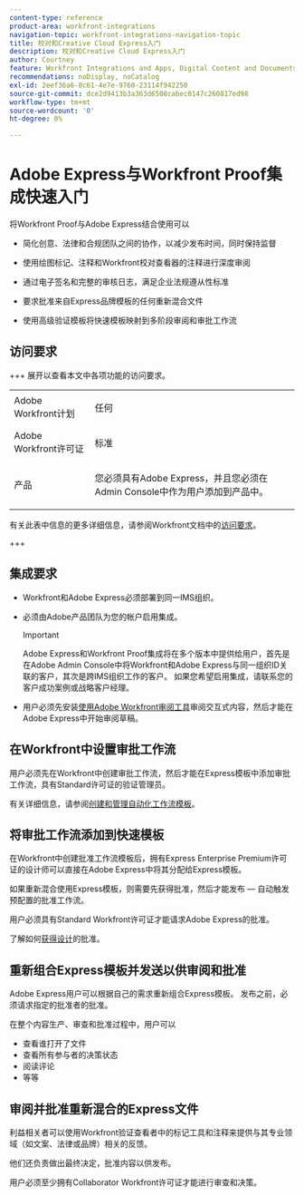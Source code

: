 ```yaml
---
content-type: reference
product-area: workfront-integrations
navigation-topic: workfront-integrations-navigation-topic
title: 校对和Creative Cloud Express入门
description: 校对和Creative Cloud Express入门
author: Courtney
feature: Workfront Integrations and Apps, Digital Content and Documents
recommendations: noDisplay, noCatalog
exl-id: 2eef36a6-8c61-4e7e-9760-23114f942250
source-git-commit: dce2d9413b3a363d6508cabec0147c260817ed98
workflow-type: tm+mt
source-wordcount: '0'
ht-degree: 0%

---
```


# Adobe Express与Workfront Proof集成快速入门

将Workfront Proof与Adobe Express结合使用可以

* 简化创意、法律和合规团队之间的协作，以减少发布时间，同时保持监督

* 使用绘图标记、注释和Workfront校对查看器的注释进行深度审阅

* 通过电子签名和完整的审核日志，满足企业法规遵从性标准


* 要求批准来自Express品牌模板的任何重新混合文件

* 使用高级验证模板将快速模板映射到多阶段审阅和审批工作流

## 访问要求

+++ 展开以查看本文中各项功能的访问要求。

<table style="table-layout:auto"> 
 <col> 
 <col> 
 <tbody> 
 <tr> 
   <td role="rowheader">Adobe Workfront计划</td> 
   <td> 
   <p>任何</p> 
   </td> 
  </tr> 
  <tr> 
   <td role="rowheader">Adobe Workfront许可证</td> 
   <td> 
   <p>标准 </p> 
  </td> 
  </tr> 
  <tr> 
   <td role="rowheader">产品</td> 
   <td> 
   <p> 您必须具有Adobe Express，并且您必须在Admin Console中作为用户添加到产品中。 </p> </td> 
  </tr>

</tbody> 
</table>

有关此表中信息的更多详细信息，请参阅Workfront文档中的[访问要求](/help/quicksilver/administration-and-setup/add-users/access-levels-and-object-permissions/access-level-requirements-in-documentation.md)。

+++

## 集成要求

* Workfront和Adobe Express必须部署到同一IMS组织。

* 必须由Adobe产品团队为您的帐户启用集成。

  >[!IMPORTANT]
  >
  >Adobe Express和Workfront Proof集成将在多个版本中提供给用户，首先是在Adobe Admin Console中将Workfront和Adobe Express与同一组织ID关联的客户，其次是跨IMS组织工作的客户。 如果您希望启用集成，请联系您的客户成功案例或战略客户经理。

* 用户必须先安装[使用Adobe Workfront审阅工具](/help/quicksilver/review-and-approve-work/proofing/reviewing-proofs-within-workfront/review-a-proof/review-proof-in-web-viewer-extension.md)审阅交互式内容，然后才能在Adobe Express中开始审阅草稿。


## 在Workfront中设置审批工作流

用户必须先在Workfront中创建审批工作流，然后才能在Express模板中添加审批工作流，具有Standard许可证的验证管理员。

有关详细信息，请参阅[创建和管理自动化工作流模板](/help/quicksilver/administration-and-setup/manage-workfront/configure-proofing/create-manage-automated-workflow-templates.md)。

## 将审批工作流添加到快速模板

在Workfront中创建批准工作流模板后，拥有Express Enterprise Premium许可证的设计师可以直接在Adobe Express中将其分配给Express模板。

如果重新混合使用Express模板，则需要先获得批准，然后才能发布 — 自动触发预配置的批准工作流。

用户必须具有Standard Workfront许可证才能请求Adobe Express的批准。

了解如何[获得设计](https://helpx.adobe.com/express/web/share-and-publish/share-and-collaborate/request-approval.html)的批准。


## 重新组合Express模板并发送以供审阅和批准

Adobe Express用户可以根据自己的需求重新组合Express模板。 发布之前，必须请求指定的批准者的批准。

在整个内容生产、审查和批准过程中，用户可以

* 查看谁打开了文件
* 查看所有参与者的决策状态
* 阅读评论
* 等等

<!--Learn how to get approval on designs.   
need link to help article-->

## 审阅并批准重新混合的Express文件

利益相关者可以使用Workfront验证查看者中的标记工具和注释来提供与其专业领域（如文案、法律或品牌）相关的反馈。

他们还负责做出最终决定，批准内容以供发布。

用户必须至少拥有Collaborator Workfront许可证才能进行审查和决策。

